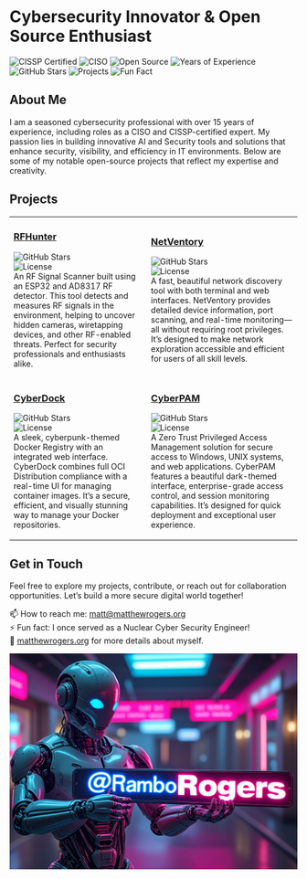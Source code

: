 # Cybersecurity Innovator & Open Source Enthusiast  
![CISSP Certified](https://img.shields.io/badge/CISSP-Certified-blue)  ![CISO](https://img.shields.io/badge/Role-CISO-important)  ![Open Source](https://img.shields.io/badge/Open%20Source-Enthusiast-success)  ![Years of Experience](https://img.shields.io/badge/Experience-15%2B%20Years-orange)  ![GitHub Stars](https://img.shields.io/github/stars/RamboRogers?label=GitHub%20Stars&style=social)  ![Projects](https://img.shields.io/badge/Projects-4%20and%20Counting-brightgreen)  ![Fun Fact](https://img.shields.io/badge/Fun%20Fact-Nuclear%20Cyber%20Security%20Engineer-ff69b4)  



## About Me  
I am a seasoned cybersecurity professional with over 15 years of experience, including roles as a CISO and CISSP-certified expert. My passion lies in building innovative AI and Security tools and solutions that enhance security, visibility, and efficiency in IT environments. Below are some of my notable open-source projects that reflect my expertise and creativity.  



## Projects  

<table>
  <tr><td>
    
### [RFHunter](https://github.com/RamboRogers/rfhunter)  
![GitHub Stars](https://img.shields.io/github/stars/RamboRogers/rfhunter?style=social)  
![License](https://img.shields.io/github/license/RamboRogers/rfhunter)  
An RF Signal Scanner built using an ESP32 and AD8317 RF detector. This tool detects and measures RF signals in the environment, helping to uncover hidden cameras, wiretapping devices, and other RF-enabled threats. Perfect for security professionals and enthusiasts alike.  

</td><td>

### [NetVentory](https://github.com/RamboRogers/netventory)  
![GitHub Stars](https://img.shields.io/github/stars/RamboRogers/netventory?style=social)  
![License](https://img.shields.io/github/license/RamboRogers/netventory)  
A fast, beautiful network discovery tool with both terminal and web interfaces. NetVentory provides detailed device information, port scanning, and real-time monitoring—all without requiring root privileges. It’s designed to make network exploration accessible and efficient for users of all skill levels.  

</td></tr><tr>
<td>
  
### [CyberDock](https://github.com/RamboRogers/cyberdock)  
![GitHub Stars](https://img.shields.io/github/stars/RamboRogers/cyberdock?style=social)  
![License](https://img.shields.io/github/license/RamboRogers/cyberdock)  
A sleek, cyberpunk-themed Docker Registry with an integrated web interface. CyberDock combines full OCI Distribution compliance with a real-time UI for managing container images. It’s a secure, efficient, and visually stunning way to manage your Docker repositories.  

</td>
<td>
  
### [CyberPAM](https://github.com/RamboRogers/cyberpamnow)  
![GitHub Stars](https://img.shields.io/github/stars/RamboRogers/cyberpamnow?style=social)  
![License](https://img.shields.io/github/license/RamboRogers/cyberpamnow)  
A Zero Trust Privileged Access Management solution for secure access to Windows, UNIX systems, and web applications. CyberPAM features a beautiful dark-themed interface, enterprise-grade access control, and session monitoring capabilities. It’s designed for quick deployment and exceptional user experience.  
</td>
</tr>

</table>



## Get in Touch  
Feel free to explore my projects, contribute, or reach out for collaboration opportunities. Let’s build a more secure digital world together!  

📫 How to reach me: [matt@matthewrogers.org](mailto:matt@matthewrogers.org)  
⚡ Fun fact: I once served as a Nuclear Cyber Security Engineer!  
🔗 [matthewrogers.org](http://matthewrogers.org) for more details about myself.  

<div align="center">
<img src="https://github.com/RamboRogers/cyberpamnow/raw/master/media/ramborogers.png" width=512>
</div>

